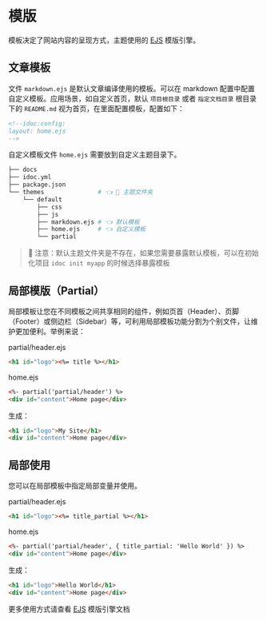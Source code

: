 模版
===

模板决定了网站内容的呈现方式，主题使用的 [EJS](https://github.com/mde/ejs) 模版引擎。

## 文章模板

文件 `markdown.ejs` 是默认文章编译使用的模板。可以在 markdown 配置中配置自定义模板。应用场景，如自定义首页，默认 `项目根目录` 或者 `指定文档目录` 根目录下的 `README.md` 视为首页，在里面配置模板，配置如下：

```markdown docs/README.md
<!--idoc:config:
layout: home.ejs
-->
```
<!--rehype:style=background-color: #c0d2f342-->

自定义模板文件 `home.ejs` 需要放到自定义主题目录下。

```bash
├── docs
├── idoc.yml
├── package.json
└── themes               # 👈 🎁 主题文件夹
    └── default
        ├── css
        ├── js
        ├── markdown.ejs # 👈 默认模板
        ├── home.ejs     # 👈 自定义模板
        └── partial
```

> 🚧  注意：默认主题文件夹是不存在，如果您需要暴露默认模板，可以在初始化项目 `idoc init myapp` 的时候选择暴露模板

## 局部模版（Partial）

局部模板让您在不同模板之间共享相同的组件，例如页首（Header）、页脚（Footer）或侧边栏（Sidebar）等，可利用局部模板功能分割为个别文件，让维护更加便利。举例来说：

partial/header.ejs

```html
<h1 id="logo"><%= title %></h1>
```

home.ejs

```html
<%- partial('partial/header') %>
<div id="content">Home page</div>
```

生成：

```html
<h1 id="logo">My Site</h1>
<div id="content">Home page</div>
```

## 局部使用

您可以在局部模板中指定局部变量并使用。

partial/header.ejs

```html
<h1 id="logo"><%= title_partial %></h1>
```

home.ejs

```html
<%- partial('partial/header', { title_partial: 'Hello World' }) %>
<div id="content">Home page</div>
```

生成：

```html
<h1 id="logo">Hello World</h1>
<div id="content">Home page</div>
```

更多使用方式请查看 [EJS](https://github.com/mde/ejs) 模版引擎文档